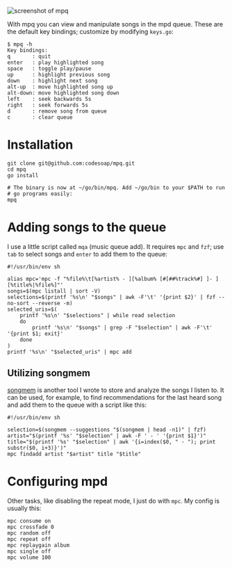 ![screenshot of mpq](./screenshot.png)

With mpq you can view and manipulate songs in the mpd queue. These are
the default key bindings; customize by modifying `keys.go`:

```console
$ mpq -h
Key bindings:
q       : quit
enter   : play highlighted song
space   : toggle play/pause
up      : highlight previous song
down    : highlight next song
alt-up  : move highlighted song up
alt-down: move highlighted song down
left    : seek backwards 5s
right   : seek forwards 5s
d       : remove song from queue
c       : clear queue
```

# Installation
```shell
git clone git@github.com:codesoap/mpq.git
cd mpq
go install

# The binary is now at ~/go/bin/mpq. Add ~/go/bin to your $PATH to run
# go programs easily:
mpq
```

# Adding songs to the queue
I use a little script called `mqa` (music queue add). It requires `mpc`
and `fzf`; use `tab` to select songs and `enter` to add them to the
queue:

```shell
#!/usr/bin/env sh

alias mpc='mpc -f "%file%\t[%artist% - ][%album% [#[##%track%#] ]- ][%title%|%file%]"'
songs=$(mpc listall | sort -V)
selections=$(printf '%s\n' "$songs" | awk -F'\t' '{print $2}' | fzf --no-sort --reverse -m)
selected_uris=$(
	printf '%s\n' "$selections" | while read selection
	do
		printf '%s\n' "$songs" | grep -F "$selection" | awk -F'\t' '{print $1; exit}'
	done
)
printf '%s\n' "$selected_uris" | mpc add
```

## Utilizing songmem
[songmem](https://github.com/codesoap/songmem/) is another tool I wrote
to store and analyze the songs I listen to. It can be used, for example,
to find recommendations for the last heard song and add them to the
queue with a script like this:

```shell
#!/usr/bin/env sh

selection=$(songmem --suggestions "$(songmem | head -n1)" | fzf)
artist="$(printf '%s' "$selection" | awk -F ' - ' '{print $1}')"
title="$(printf '%s' "$selection" | awk '{i=index($0, " - "); print substr($0, i+3)}')"
mpc findadd artist "$artist" title "$title"
```

# Configuring mpd
Other tasks, like disabling the repeat mode, I just do with `mpc`. My
config is usually this:

```shell
mpc consume on
mpc crossfade 0
mpc random off
mpc repeat off
mpc replaygain album
mpc single off
mpc volume 100
```
